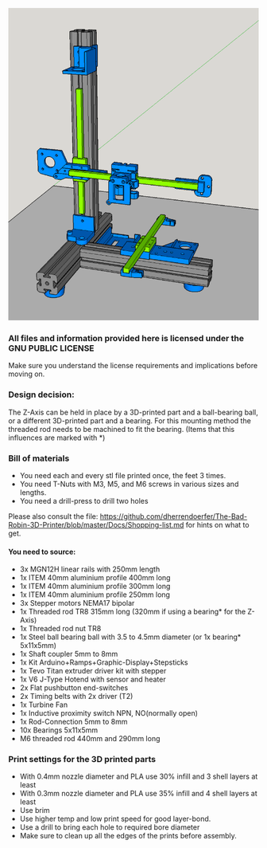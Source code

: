![Image](./images/BR-v1-Image.png?raw=true)

### All files and information provided here is licensed under the GNU PUBLIC LICENSE 
Make sure you understand the license requirements and implications before moving on.

### Design decision:
The Z-Axis can be held in place by a 3D-printed part and a ball-bearing ball, or a different 3D-printed part and a bearing. For this mounting method the threaded rod needs to be machined to fit the bearing. (Items that this influences are marked with *)

### Bill of materials

- You need each and every stl file printed once, the feet 3 times.
- You need T-Nuts with M3, M5, and M6 screws in various sizes and lengths.
- You need a drill-press to drill two holes

Please also consult the file:
https://github.com/dherrendoerfer/The-Bad-Robin-3D-Printer/blob/master/Docs/Shopping-list.md 
for hints on what to get.

#### You need to source:
- 3x MGN12H linear rails with 250mm length 
- 1x ITEM 40mm aluminium profile 400mm long
- 1x ITEM 40mm aluminium profile 300mm long
- 1x ITEM 40mm aluminium profile 250mm long
- 3x Stepper motors NEMA17 bipolar
- 1x Threaded rod TR8 315mm long (320mm if using a bearing* for the Z-Axis)
- 1x Threaded rod nut TR8
- 1x Steel ball bearing ball with 3.5 to 4.5mm diameter (or 1x bearing* 5x11x5mm)
- 1x Shaft coupler 5mm to 8mm
- 1x Kit Arduino+Ramps+Graphic-Display+Stepsticks
- 1x Tevo Titan extruder driver kit with stepper
- 1x V6 J-Type Hotend with sensor and heater
- 2x Flat pushbutton end-switches
- 2x Timing belts with 2x driver (T2)
- 1x Turbine Fan
- 1x Inductive proximity switch NPN, NO(normally open)
- 1x Rod-Connection 5mm to 8mm
- 10x Bearings 5x11x5mm
- M6 threaded rod 440mm and 290mm long

### Print settings for the 3D printed parts
* With 0.4mm nozzle diameter and PLA use 30% infill and 3 shell layers at least
* With 0.3mm nozzle diameter and PLA use 35% infill and 4 shell layers at least
* Use brim
* Use higher temp and low print speed for good layer-bond.
* Use a drill to bring each hole to required bore diameter
* Make sure to clean up all the edges of the prints before assembly.
